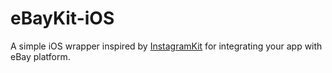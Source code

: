 eBayKit-iOS
===========

A simple iOS wrapper inspired by <a href='www.google.com'>InstagramKit</a> for integrating your app with eBay platform.
